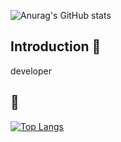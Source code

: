
![Anurag's GitHub stats](https://github-readme-stats.vercel.app/api?username=yukudaa&show_icons=true&theme=radical)

## Introduction :raised_hands:
developer

 ## :muscle: 
[![Top Langs](https://github-readme-stats.vercel.app/api/top-langs/?username=yukudaa)](https://github.com/anuraghazra/github-readme-stats)
